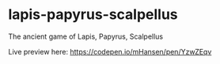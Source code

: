 # lapis-papyrus-scalpellus

The ancient game of Lapis, Papyrus, Scalpellus

Live preview here: https://codepen.io/mHansen/pen/YzwZEqv
